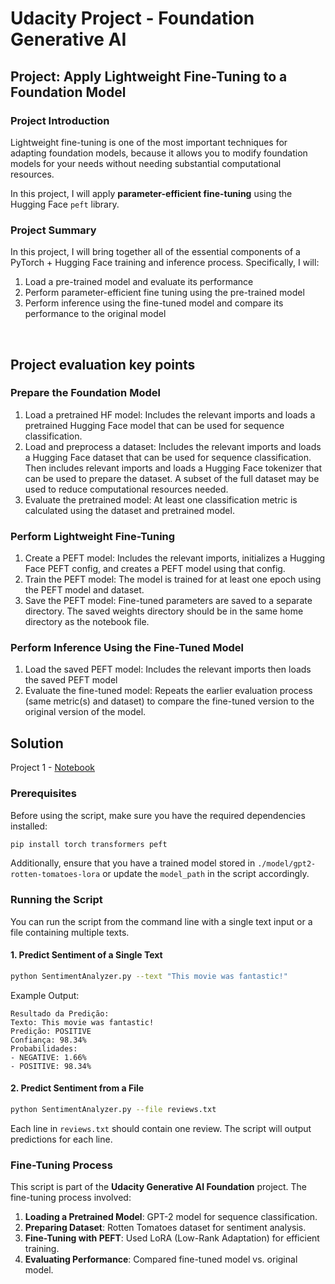 # Udacity Project - Foundation Generative AI

## Project: Apply Lightweight Fine-Tuning to a Foundation Model

### Project Introduction
Lightweight fine-tuning is one of the most important techniques for adapting foundation models, because it allows you to modify foundation models for your needs without needing substantial computational resources.

In this project, I will apply **parameter-efficient fine-tuning** using the Hugging Face `peft` library.
<br> 
### Project Summary
In this project, I will bring together all of the essential components of a PyTorch + Hugging Face training and inference process. Specifically, I will:

1. Load a pre-trained model and evaluate its performance
2. Perform parameter-efficient fine tuning using the pre-trained model
3. Perform inference using the fine-tuned model and compare its performance to the original model
</br>

## Project evaluation key points

### Prepare the Foundation Model

1. Load a pretrained HF model: Includes the relevant imports and loads a pretrained Hugging Face model that can be used for sequence classification.
2. Load and preprocess a dataset: Includes the relevant imports and loads a Hugging Face dataset that can be used for sequence classification. Then includes relevant imports and loads a Hugging Face tokenizer that can be used to prepare the dataset. A subset of the full dataset may be used to reduce computational resources needed.
3. Evaluate the pretrained model: At least one classification metric is calculated using the dataset and pretrained model.

### Perform Lightweight Fine-Tuning

1. Create a PEFT model: Includes the relevant imports, initializes a Hugging Face PEFT config, and creates a PEFT model using that config.
2. Train the PEFT model: The model is trained for at least one epoch using the PEFT model and dataset.
3. Save the PEFT model: Fine-tuned parameters are saved to a separate directory. The saved weights directory should be in the same home directory as the notebook file.

### Perform Inference Using the Fine-Tuned Model

1. Load the saved PEFT model: Includes the relevant imports then loads the saved PEFT model
2. Evaluate the fine-tuned model: Repeats the earlier evaluation process (same metric(s) and dataset) to compare the fine-tuned version to the original version of the model.


## Solution

Project 1 - [Notebook](LightweightFineTuning.ipynb)

### Prerequisites

Before using the script, make sure you have the required dependencies installed:

```bash
pip install torch transformers peft
```

Additionally, ensure that you have a trained model stored in `./model/gpt2-rotten-tomatoes-lora` or update the `model_path` in the script accordingly.

### Running the Script
You can run the script from the command line with a single text input or a file containing multiple texts.

#### 1. Predict Sentiment of a Single Text
```bash
python SentimentAnalyzer.py --text "This movie was fantastic!"
```

Example Output:
```
Resultado da Predição:
Texto: This movie was fantastic!
Predição: POSITIVE
Confiança: 98.34%
Probabilidades:
- NEGATIVE: 1.66%
- POSITIVE: 98.34%
```

#### 2. Predict Sentiment from a File
```bash
python SentimentAnalyzer.py --file reviews.txt
```
Each line in `reviews.txt` should contain one review. The script will output predictions for each line.

### Fine-Tuning Process

This script is part of the **Udacity Generative AI Foundation** project. The fine-tuning process involved:

1. **Loading a Pretrained Model**: GPT-2 model for sequence classification.
2. **Preparing Dataset**: Rotten Tomatoes dataset for sentiment analysis.
3. **Fine-Tuning with PEFT**: Used LoRA (Low-Rank Adaptation) for efficient training.
4. **Evaluating Performance**: Compared fine-tuned model vs. original model.